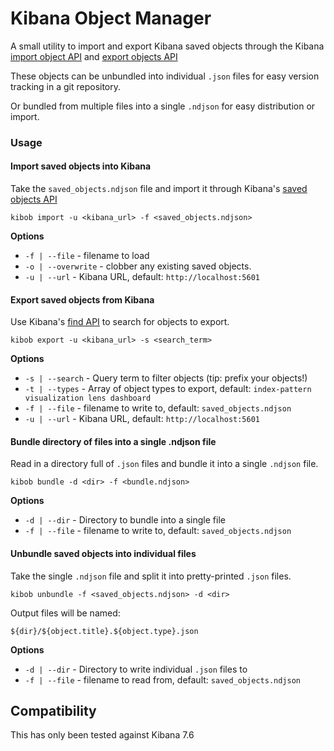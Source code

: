# Kibana Object Manager

A small utility to import and export Kibana saved objects through the Kibana [import object API](https://www.elastic.co/guide/en/kibana/current/saved-objects-api-import.html) and [export objects API](https://www.elastic.co/guide/en/kibana/current/saved-objects-api-export.html)

These objects can be unbundled into individual `.json` files for easy version tracking in a git repository.

Or bundled from multiple files into a single `.ndjson` for easy distribution or import.

### Usage

#### Import saved objects into Kibana

Take the `saved_objects.ndjson` file and import it through Kibana's [saved objects API](https://www.elastic.co/guide/en/kibana/master/saved-objects-api-import.html)

```
kibob import -u <kibana_url> -f <saved_objects.ndjson>
```

**Options**

- `-f | --file` - filename to load
- `-o | --overwrite` - clobber any existing saved objects.
- `-u | --url` - Kibana URL, default: `http://localhost:5601`

#### Export saved objects from Kibana

Use Kibana's [find API](https://www.elastic.co/guide/en/kibana/current/saved-objects-api-find.html) to search for objects to export.

```
kibob export -u <kibana_url> -s <search_term>
```

**Options**

- `-s | --search` - Query term to filter objects (tip: prefix your objects!)
- `-t | --types` - Array of object types to export, default: `index-pattern visualization lens dashboard`
- `-f | --file` - filename to write to, default: `saved_objects.ndjson`
- `-u | --url` - Kibana URL, default: `http://localhost:5601`

#### Bundle directory of files into a single .ndjson file

Read in a directory full of `.json` files and bundle it into a single `.ndjson` file.

```
kibob bundle -d <dir> -f <bundle.ndjson>
```

**Options**

- `-d | --dir` - Directory to bundle into a single file
- `-f | --file` - filename to write to, default: `saved_objects.ndjson`

#### Unbundle saved objects into individual files

Take the single `.ndjson` file and split it into pretty-printed `.json` files.

```
kibob unbundle -f <saved_objects.ndjson> -d <dir>
```

Output files will be named:

```
${dir}/${object.title}.${object.type}.json
```

**Options**

- `-d | --dir` - Directory to write individual `.json` files to
- `-f | --file` - filename to read from, default: `saved_objects.ndjson`

## Compatibility

This has only been tested against Kibana 7.6
